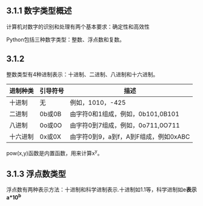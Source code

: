 ## 3.1.1 数字类型概述
计算机对数字的识别和处理有两个基本要求：确定性和高效性

Python包括三种数字类型：整数、浮点数和复数。
## 3.1.2
整数类型有4种进制表示：十进制、二进制、八进制和十六进制。

进制种类 | 引导符号 | 描述
--------|---------|------
十进制 | 无 | 例如，1010，-425
二进制 | 0b或0B | 由字符0和1组成，例如，0b101,0B101
八进制 | 0o或0O | 由字符0到7组成，例如，0o711,0O711
十六进制 | 0x或0X | 由字符0到9，a到f，A到F组成，例如0xABC

pow(x,y)函数是内置函数，用来计算x<sup>y</sup>。

## 3.1.3 浮点数类型
浮点数有两种表示方法：十进制和科学进制表示.十进制如1.1等，科学进制如<a>e<b>表示a*10<sup>b</sup>
